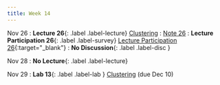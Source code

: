 ```yaml
---
title: Week 14
---
```



Nov 26
: **Lecture 26**{: .label .label-lecture} [Clustering](lecture/lec26)
    : [Note 26](https://ds100.org/course-notes/clustering/clustering.html)
: **Lecture Participation 26**{: .label .label-survey} [Lecture Participation 26](https://app.sli.do/event/toXS5BK1PtNjLvdN4mhteR/embed/polls/24621d3f-0bdf-45ff-9dfb-11da7d10ad6f){:target="_blank"}
: **No Discussion**{: .label .label-disc }

Nov 28
: **No Lecture**{: .label .label-lecture}


Nov 29
: **Lab 13**{: .label .label-lab } [Clustering](https://data100.datahub.berkeley.edu/hub/user-redirect/git-pull?repo=https%3A%2F%2Fgithub.com%2FDS-100%2Ffa24-student&urlpath=lab%2Ftree%2Ffa24-student%2Flab%2Flab13%2Flab13.ipynb&branch=main) (due Dec 10)